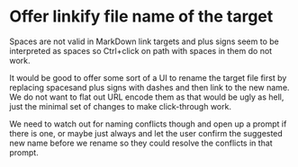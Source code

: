 # Offer linkify file name of the target

Spaces are not valid in MarkDown link targets and plus signs seem to be interpreted as spaces so Ctrl+click on path with spaces in them do not work.

It would be good to offer some sort of a UI to rename the target file first by replacing spacesand plus signs with dashes and then link to the new name. We do not want to flat out URL encode them as that would be ugly as hell, just the minimal set of changes to make click-through work.

We need to watch out for naming conflicts though and open up a prompt if there is one, or maybe just always and let the user confirm the suggested new name before we rename so they could resolve the conflicts in that prompt.
